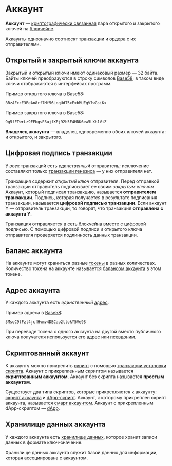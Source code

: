 # Аккаунт

**Аккаунт** — [криптографически связанная](https://ru.wikipedia.org/wiki/Криптосистема_с_открытым_ключом) пара открытого и закрытого ключей на [блокчейне](/blockchain/blockchain.md).

Аккаунты однозначно соотносят [транзакции](/blockchain/transaction.md) и [ордера](/blockchain/order.md) с их отправителями.

## Открытый и закрытый ключи аккаунта

Закрытый и открытый ключи имеют одинаковый размер — 32 байта. Байты ключей преобразуются в строку символов [Base58](https://ru.wikipedia.org/wiki/Base58); в таком виде ключи отображаются в интерфейсах программ.

Пример открытого ключа в Base58:

```
BRzAFccE3BeAn8rf7Mf56LoqUdT5xExbMUEgV7wGsiKx
```

Пример закрытого ключа в Base58:

```
9g5fFTwrLz9FEbgsE3ujfXPj92h5F4HDK6ew5LXh1ViZ
```

**Владелец аккаунта** — владелец одновременно обоих ключей аккаунта: и открытого, и закрытого.



## Цифровая подпись транзакции

У _всех_ транзакций есть _единственный_ отправитель; исключение составляют только [транзакции генезиса](/blockchain/transaction-type/genesis-transaction.md) — у них отправителя нет.

Транзакция содержит _открытый ключ_ отправителя. Перед отправкой транзакции отправитель подписывает ее своим _закрытым ключом_. Аккаунт, который подписал транзакцию, называется **отправителем транзакции**. Подпись, которая получается в результате подписания транзакции, называется **цифровой подписью транзакции**. Если аккаунт Y — отправитель транзакции, то говорят, что транзакция **отправлена с аккаунта Y**.

Транзакция отправляется в [сеть блокчейна](/blockchain/blockchain-network.md) вместе c цифровой подписью. С помощью цифровой подписи и открытого ключа отправителя проверяется подлинность данных транзакции.

## Баланс аккаунта

На аккаунте могут храниться разные [токены](/blockchain/token.md) в разных количествах. Количество токена на аккаунте называется [балансом аккаунта](/blockchain/account/account-balance.md) в этом токене.

## Адрес аккаунта

У каждого аккаунта есть _единственный_ [адрес](/blockchain/account/address.md).

Пример адреса в [Base58](https://ru.wikipedia.org/wiki/Base58):

```
3MsoC9tFzt4jcfHvmv4DBCap2ttokY5Ve9S
```

При переводе токена с одного аккаунта на другой вместо публичного ключа получателя используется его [адрес](/blockchain/account/address.md) или [псевдоним](/blockchain/account/alias.md).



## Скриптованный аккаунт

К аккаунту можно прикрепить [скрипт](/ride/script.md) с помощью [транзакции установки скрипта](/blockchain/transaction-type/set-script-transaction.md). Аккаунт с прикрепленным скриптом называется **скриптованным аккаунтом**. Аккаунт без скрипта называется **простым аккаунтом**.

Существует два типа скриптов, которые прикрепляются к аккаунту: [скрипт аккаунта](/ride/script/script-types/account-script.md) и [dApp-скрипт](/ride/script/script-types/dapp-script.md). Аккаунт, к которому прикреплен скрипт аккаунта, называется [смарт аккаунтом](/blockchain/account/smart-account.md). Аккаунт с прикрепленным dApp-скриптом — [dApp](/blockchain/account/dapp.md).



## Хранилище данных аккаунта

У каждого аккаунта есть [хранилище данных](/blockchain/account/account-data-storage.md), которое хранит записи данных в формате ключ-значение.

Хранилище данных аккаунта служит базой данных для информации, которая ассоциирована с аккаунтом.
